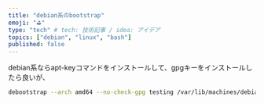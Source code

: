 ```yaml
---
title: "debian系のbootstrap"
emoji: "⛳"
type: "tech" # tech: 技術記事 / idea: アイデア
topics: ["debian", "linux", "bash"]
published: false
---
```



debian系ならapt-keyコマンドをインストールして、gpgキーをインストールしたら良いが、


```bash
debootstrap --arch amd64 --no-check-gpg testing /var/lib/machines/debian-testing http://ftp.jp.debian.org/debian
```
